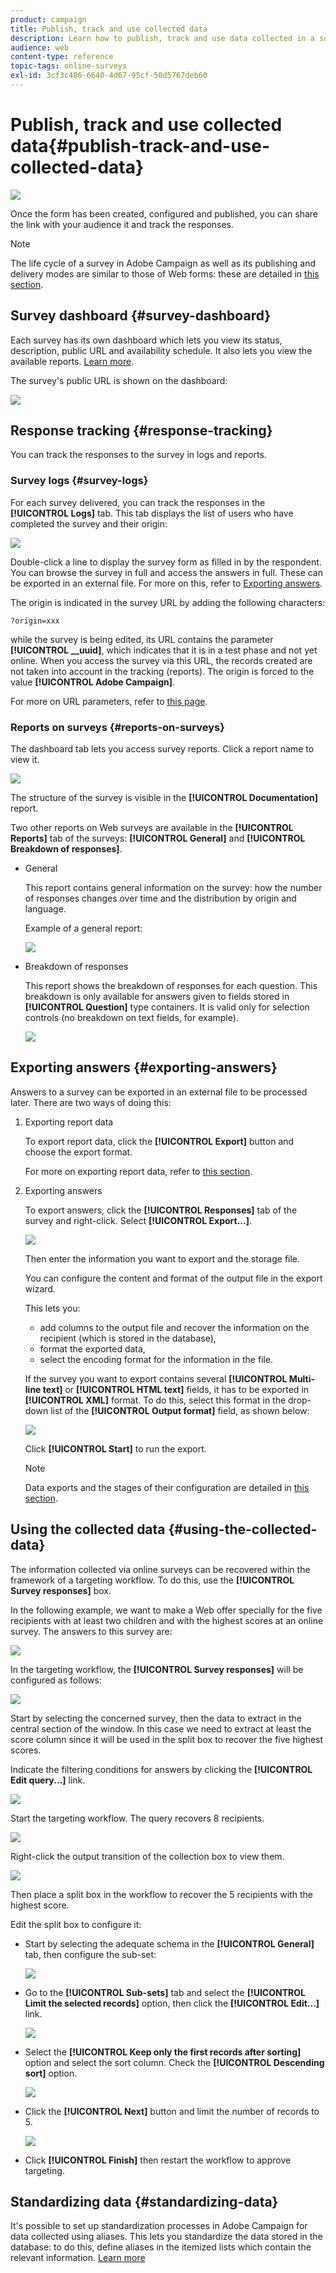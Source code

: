 ```yaml
---
product: campaign
title: Publish, track and use collected data
description: Learn how to publish, track and use data collected in a survey
audience: web
content-type: reference
topic-tags: online-surveys
exl-id: 3cf3c486-6640-4d67-95cf-50d5767deb60
---
```

# Publish, track and use collected data{#publish-track-and-use-collected-data}

![](../../assets/v7-only.svg)

Once the form has been created, configured and published, you can share the link with your audience it and track the responses.

>[!NOTE]
>
>The life cycle of a survey in Adobe Campaign as well as its publishing and delivery modes are similar to those of Web forms: these are detailed in [this section](../../../common/web/using/about-web-forms.md).

## Survey dashboard {#survey-dashboard}

Each survey has its own dashboard which lets you view its status, description, public URL and availability schedule. It also lets you view the available reports. [Learn more](#reports-on-surveys).

The survey's public URL is shown on the dashboard:

![](assets/survey_public_url.png)

## Response tracking {#response-tracking}

You can track the responses to the survey in logs and reports.

### Survey logs {#survey-logs}

For each survey delivered, you can track the responses in the **[!UICONTROL Logs]** tab. This tab displays the list of users who have completed the survey and their origin:

![](assets/s_ncs_admin_survey_logs.png)

Double-click a line to display the survey form as filled in by the respondent. You can browse the survey in full and access the answers in full. These can be exported in an external file. For more on this, refer to [Exporting answers](#exporting-answers).

The origin is indicated in the survey URL by adding the following characters:

```
?origin=xxx
```

while the survey is being edited, its URL contains the parameter **[!UICONTROL __uuid]**, which indicates that it is in a test phase and not yet online. When you access the survey via this URL, the records created are not taken into account in the tracking (reports). The origin is forced to the value **[!UICONTROL Adobe Campaign]**.

For more on URL parameters, refer to [this page](../../../common/web/using/defining-web-forms-properties.md#form-url-parameters).

### Reports on surveys {#reports-on-surveys}

The dashboard tab lets you access survey reports. Click a report name to view it.

![](assets/s_ncs_admin_survey_report_doc.png)

The structure of the survey is visible in the **[!UICONTROL Documentation]** report.

Two other reports on Web surveys are available in the **[!UICONTROL Reports]** tab of the surveys: **[!UICONTROL General]** and **[!UICONTROL Breakdown of responses]**.

* General

  This report contains general information on the survey: how the number of responses changes over time and the distribution by origin and language.

  Example of a general report:

  ![](assets/s_ncs_admin_survey_report_0.png)

* Breakdown of responses

  This report shows the breakdown of responses for each question. This breakdown is only available for answers given to fields stored in **[!UICONTROL Question]** type containers. It is valid only for selection controls (no breakdown on text fields, for example).

  ![](assets/s_ncs_admin_survey_report_2.png)

## Exporting answers {#exporting-answers}

Answers to a survey can be exported in an external file to be processed later. There are two ways of doing this:

1. Exporting report data

   To export report data, click the **[!UICONTROL Export]** button and choose the export format.

   For more on exporting report data, refer to [this section](../../../common/reporting/using/about-reports-creation-in-campaign.md).

1. Exporting answers

   To export answers, click the **[!UICONTROL Responses]** tab of the survey and right-click. Select **[!UICONTROL Export...]**.

   ![](assets/s_ncs_admin_survey_logs_export_menu.png)

   Then enter the information you want to export and the storage file.

   You can configure the content and format of the output file in the export wizard.

   This lets you:

    * add columns to the output file and recover the information on the recipient (which is stored in the database),
    * format the exported data,
    * select the encoding format for the information in the file.

   If the survey you want to export contains several **[!UICONTROL Multi-line text]** or **[!UICONTROL HTML text]** fields, it has to be exported in **[!UICONTROL XML]** format. To do this, select this format in the drop-down list of the **[!UICONTROL Output format]** field, as shown below:

   ![](assets/s_ncs_admin_survey_logs_export_xml.png)

   Click **[!UICONTROL Start]** to run the export.

   >[!NOTE]
   >
   >Data exports and the stages of their configuration are detailed in [this section](../../platform/using/about-generic-imports-exports.md).

## Using the collected data {#using-the-collected-data}

The information collected via online surveys can be recovered within the framework of a targeting workflow. To do this, use the **[!UICONTROL Survey responses]** box.

In the following example, we want to make a Web offer specially for the five recipients with at least two children and with the highest scores at an online survey. The answers to this survey are:

![](assets/s_ncs_admin_survey_responses_wf_box_4.png)

In the targeting workflow, the **[!UICONTROL Survey responses]** will be configured as follows:

![](assets/s_ncs_admin_survey_responses_wf_box_1.png)

Start by selecting the concerned survey, then the data to extract in the central section of the window. In this case we need to extract at least the score column since it will be used in the split box to recover the five highest scores.

Indicate the filtering conditions for answers by clicking the **[!UICONTROL Edit query...]** link.

![](assets/s_ncs_admin_survey_responses_wf_box_2.png)

Start the targeting workflow. The query recovers 8 recipients. 

![](assets/s_ncs_admin_survey_responses_wf_box_5.png)

Right-click the output transition of the collection box to view them.

![](assets/s_ncs_admin_survey_responses_wf_box_6.png)

Then place a split box in the workflow to recover the 5 recipients with the highest score.

Edit the split box to configure it:

* Start by selecting the adequate schema in the **[!UICONTROL General]** tab, then configure the sub-set: 

  ![](assets/s_ncs_admin_survey_responses_wf_box_6b.png)

* Go to the **[!UICONTROL Sub-sets]** tab and select the **[!UICONTROL Limit the selected records]** option, then click the **[!UICONTROL Edit...]** link.

  ![](assets/s_ncs_admin_survey_responses_wf_box_7.png)

* Select the **[!UICONTROL Keep only the first records after sorting]** option and select the sort column. Check the **[!UICONTROL Descending sort]** option.

  ![](assets/s_ncs_admin_survey_responses_wf_box_8.png)

* Click the **[!UICONTROL Next]** button and limit the number of records to 5.

  ![](assets/s_ncs_admin_survey_responses_wf_box_9.png)

* Click **[!UICONTROL Finish]** then restart the workflow to approve targeting.

## Standardizing data {#standardizing-data}

It's possible to set up standardization processes in Adobe Campaign for data collected using aliases. This lets you standardize the data stored in the database: to do this, define aliases in the itemized lists which contain the relevant information. [Learn more](../../platform/using/managing-enumerations.md#about-enumerations)
